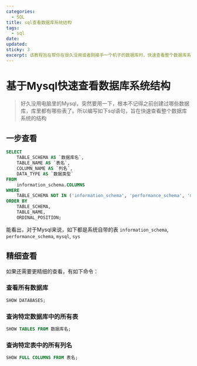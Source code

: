 ```yaml
---
categories:
  - SQL
title: sql查看数据库系统结构
tags:
  - sql
date: 
updated: 
sticky: 3
excerpt: 该教程旨在帮你在很久没用或者刚接手一个机子的数据库时，快速查看整个数据库系统的结构
---
```


# 基于Mysql快速查看数据库系统结构

> 好久没用电脑里的Mysql，突然要用一下，根本不记得之前创建过哪些数据库，库里都有哪些表了。所以编写如下sql语句，旨在快速查看整个数据库系统的结构

## 一步查看

```sql
SELECT  
    TABLE_SCHEMA AS `数据库名`,  
    TABLE_NAME AS `表名`,  
    COLUMN_NAME AS `列名`,  
    DATA_TYPE AS `数据类型`  
FROM  
    information_schema.COLUMNS  
WHERE  
    TABLE_SCHEMA NOT IN ('information_schema', 'performance_schema', 'mysql', 'sys') -- 排除系统数据库  
ORDER BY  
    TABLE_SCHEMA,  
    TABLE_NAME,  
    ORDINAL_POSITION;
```

能看出，对于Mysql来说，如下都是系统自带的表 `information_schema`, `performance_schema`, `mysql`, `sys`

## 精细查看

如果还需要更精细的查看，有如下命令：

### 查看所有数据库

```sql
SHOW DATABASES;
```

### 查询特定数据库中的所有表

```sql
SHOW TABLES FROM 数据库名;
```

### 查询特定表中的所有列名

```sql
SHOW FULL COLUMNS FROM 表名;
```